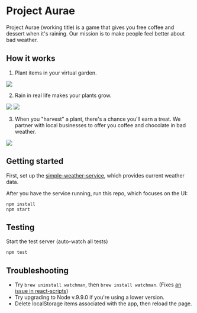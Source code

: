 # Project Aurae

Project Aurae (working title) is a game that gives you free coffee and dessert when it's raining. Our mission is to make people feel better about bad weather.

## How it works

1. Plant items in your virtual garden.

![](https://s3-us-west-2.amazonaws.com/codyromano/project-aurae/screen-captures/planting.gif)

2. Rain in real life makes your plants grow.

![](https://s3-us-west-2.amazonaws.com/codyromano/project-aurae/screen-captures/weather.gif)
![](https://s3-us-west-2.amazonaws.com/codyromano/project-aurae/screen-captures/watering.gif)

3. When you "harvest" a plant, there's a chance you'll earn a treat. We partner with local businesses to offer you coffee and chocolate in bad weather.

![](https://s3-us-west-2.amazonaws.com/codyromano/project-aurae/screen-captures/harvest.gif)

## Getting started

First, set up the [simple-weather-service](https://github.com/codyromano/simple-weather-service), which provides current weather data.

After you have the service running, run this repo, which focuses on the UI:

```
npm install
npm start
```
## Testing
Start the test server (auto-watch all tests)
```
npm test
```
## Troubleshooting
- Try `brew uninstall watchman`, then `brew install watchman`. (Fixes [an issue in react-scripts](https://github.com/facebook/create-react-app/issues/2393))
- Try upgrading to Node v.9.9.0 if you're using a lower version.
- Delete localStorage items associated with the app, then reload the page.
